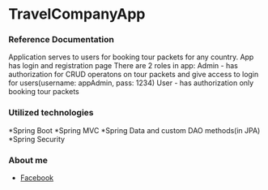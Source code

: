 # TravelCompanyApp
### Reference Documentation

Application serves to users for booking tour packets for any country.
App has login and registration page
There are 2 roles in app:
Admin - has authorization for CRUD operatons on tour packets and give access to login for users(username: appAdmin, pass: 1234)
User - has authorization only booking tour packets

### Utilized technologies
  *Spring Boot
	*Spring MVC
	*Spring Data and custom DAO methods(in JPA)
	*Spring Security

### About me
* [Facebook](https://www.facebook.com/murad.isgenderli.12)




